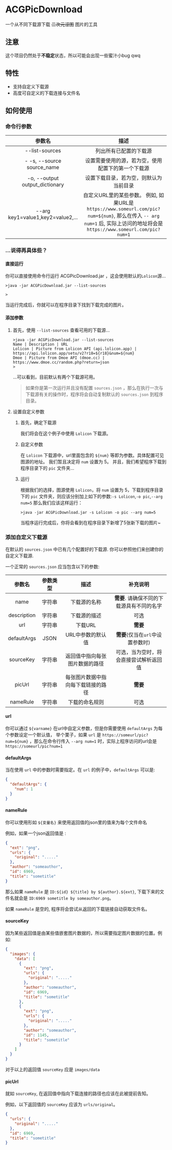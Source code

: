 # ACGPicDownload

一个从不同下载源下载 ~~二次元涩图~~ 图片的工具

## 注意

这个项目仍然处于**不稳定**状态，所以可能会出现一些蜜汁小bug qwq

## 特性

- 支持自定义下载源
- 高度可自定义的下载连接与文件名

## 如何使用

### 命令行参数

|                参数名                |                                                                     描述                                                                     |
|:---------------------------------:|:------------------------------------------------------------------------------------------------------------------------------------------:|
|          --list-sources           |                                                                列出所有已配置的下载源                                                                 |
|    - -s, --source source_name     |                                                         设置需要使用的源，若为空，使用配置下的第一个下载源                                                          |
|  -o, --output output_dictionary   |                                                            设置下载目录，若为空，则默认为当前目录                                                             |
| --arg key1=value1,key2=value2,... | 自定义URL里的某些参数。 例如, 如果URL是 `https://www.someurl.com/pic?num=${num}`, 那么在传入 `-- arg num=1` 后, 实际上访问的地址将会是 `https://www.someurl.com/pic?num=1` |

### ...说得再具体些？

#### 直接运行

你可以直接使用命令行运行 ACGPicDownload.jar ，这会使用默认的`Lolicon`源...

```shell
>java -jar ACGPicDownload.jar --list-sources

>
```

当运行完成后，你就可以在程序目录下找到下载完成的图片。

#### 添加参数

1. 首先，使用 `--list-sources` 查看可用的下载源...

    ```shell
    >java -jar ACGPicDownload.jar --list-sources
    Name | Description | URL
    Lolicon | Picture from Lolicon API (api.lolicon.app) | https://api.lolicon.app/setu/v2?r18=${r18}&num=${num}
    Dmoe | Picture from Dmoe API (dmoe.cc) | https://www.dmoe.cc/random.php?return=json
    >
    ```

    ...可以看到，目前默认有两个下载源可用。

    > 如果你是第一次运行并且没有配置 `sources.json` ，那么在执行一次与下载源有关的操作时，程序将会自动复制默认的 `sources.json` 到程序目录。

2. 设置自定义参数

   1. 首先，确定下载源
   
      我们将会在这个例子中使用 `Lolicon` 下载源。
   
   2. 自定义参数
   
        在 `Lolicon` 下载源中，url里面包含的 `${num}` 等即为参数。具体配置可见图源的地址。 我们暂且决定将 `num` 设置为 5。
        并且，我们希望程序下载到程序目录下的 `pic` 文件夹...
   
   3. 运行
        
        根据我们的选择，图源使用 `Lolicon`，将 `num` 设置为 5，下载到程序目录下的 `pic` 文件夹，则应该分别加上如下的参数:`-s Lolicon`,`-o pic`,`--arg num=5`
        那么我们应该这样运行：
   
        ```shell
        >java -jar ACGPicDownload.jar -s Lolicon -o pic --arg num=5
        ```

        当程序运行完成后，你将会看到在程序目录下新增了5张新下载的图片~

### 添加自定义下载源

在默认的 `sources.json` 中已有几个配置好的下载源. 你可以参照他们来创建你的自定义下载源.

一个正常的 `sources.json` 应当包含以下的参数:

|     参数名     | 参数类型 |        描述         |           补充说明           |
|:-----------:|:----:|:-----------------:|:------------------------:|
|    name     | 字符串  |      下载源的名称       | **需要**. 请确保不同的下载源具有不同的名字 |
| description | 字符串  |      下载源的描述       |            可选            |
|     url     | 字符串  |       下载URL       |          **需要**          |
| defaultArgs | JSON |    URL中参数的默认值     |  **需要**(仅当在`url`中设置参数时)  |
|  sourceKey  | 字符串  |  返回值中指向每张图片数据的路径  |   可选，当为空时，将会直接尝试解析返回值    |
|   picUrl    | 字符串  | 每张图片数据中指向每下载链接的路径 |          **需要**          |
|  nameRule   | 字符串  |      下载的命名规则      |            可选            |

#### url

你可以通过 `${varname}` 在url中自定义参数，但是你需要使用 `defaultArgs` 为每个参数设定一个默认值，
举个栗子，如果 `url` 是 `https://someurl/pic?num=${num}` ，那么在命令行传入 `--arg num=1` 时，实际上程序访问的url会是 `https://someurl/pic?num=1`

#### defaultArgs

当在使用 `url` 中的参数时需要指定。在 `url` 的例子中，`defaultArgs` 可以是:

```json
{
  "defaultArgs": {
    "num": 1
  }
}
```

#### nameRule

你可以使用形如 `${变量名}` 来使用返回值的json里的值来为每个文件命名

例如，如果一个json返回值是 :

```json
{
  "ext": "png",
  "urls": {
    "original": "....."
  },
  "author": "someauthor",
  "id": 6969,
  "title": "sometitle"
}
```

那么如果 `nameRule` 是 `ID:${id} ${title} by ${author}.${ext}`, 下载下来的文件名就会是 `ID:6969 sometitle by someauthor.png`。

如果 `nameRule` 是空的, 程序将会尝试从返回的下载链接自动获取文件名。

#### sourceKey

因为某些返回值是由某些值嵌套图片数据的，所以需要指定图片数据的位置。例如:

```json
{
  "images": {
    "data": [
      {
        "ext": "png",
        "urls": {
          "original": "....."
        },
        "author": "someauthor",
        "id": 6969,
        "title": "sometitle"
      },
      {
        "ext": "png",
        "urls": {
          "original": "....."
        },
        "author": "someauthor",
        "id": 1145,
        "title": "sometitle"
      }
    ]
  }
}
```

对于以上的返回值 `sourceKey` 应是 `images/data`

#### picUrl

就如 `sourceKey`, 在返回值中指向下载连接的路径也应该在此被提前告知。

例如，以下返回值的 `sourceKey` 应该为 `urls/original`。

```json
{
  "urls": {
    "original": "....."
  },
  "id": 6969,
  "title": "sometitle"
}
```
